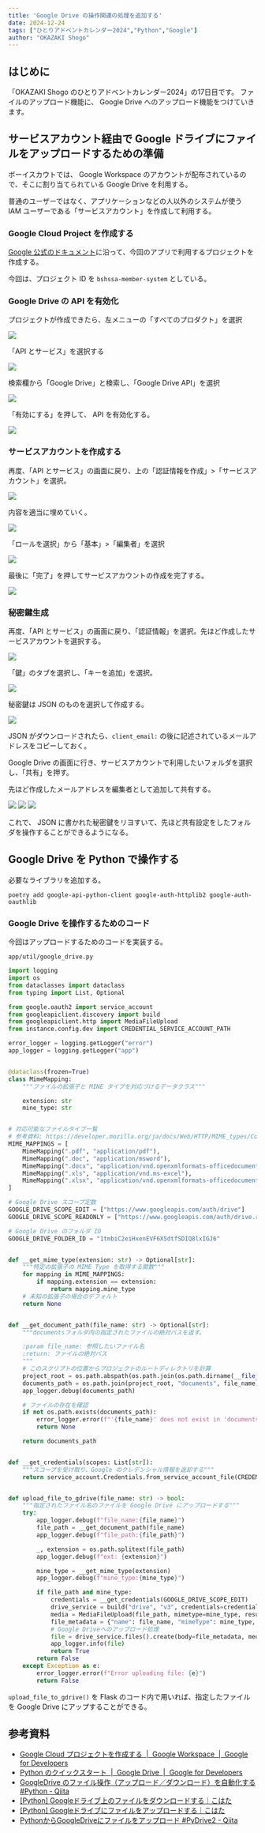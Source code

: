 ```yaml
---
title: 'Google Drive の操作関連の処理を追加する'
date: 2024-12-24
tags: ["ひとりアドベントカレンダー2024","Python","Google"]
author: "OKAZAKI Shogo"
---
```


## はじめに

「OKAZAKI Shogo のひとりアドベントカレンダー2024」の17日目です。 
ファイルのアップロード機能に、 Google Drive へのアップロード機能をつけていきます。

## サービスアカウント経由で Google ドライブにファイルをアップロードするための準備

ボーイスカウトでは、 Google Workspace のアカウントが配布されているので、そこに割り当てられている Google Drive を利用する。

普通のユーザーではなく、アプリケーションなどの人以外のシステムが使う IAM ユーザーである「サービスアカウント」を作成して利用する。

### Google Cloud Project を作成する

[Google 公式のドキュメント](https://developers.google.com/workspace/guides/create-project?hl=ja)に沿って、今回のアプリで利用するプロジェクトを作成する。

今回は、プロジェクト ID を `bshssa-member-system` としている。

### Google Drive の API を有効化

プロジェクトが作成できたら、左メニューの「すべてのプロダクト」を選択

![](./001.png)

「API とサービス」を選択する

![](./002.png)

検索欄から「Google Drive」と検索し、「Google Drive API」を選択

![](./003.png)

「有効にする」を押して、 API を有効化する。

![](./004.png)

### サービスアカウントを作成する

再度、「API とサービス」の画面に戻り、上の「認証情報を作成」>「サービスアカウント」を選択。

![](./005.png)

内容を適当に埋めていく。

![](./006.png)

「ロールを選択」から「基本」>「編集者」を選択

![](./007.png)

最後に「完了」を押してサービスアカウントの作成を完了する。

![](./008.png)

### 秘密鍵生成

再度、「API とサービス」の画面に戻り、「認証情報」を選択。先ほど作成したサービスアカウントを選択する。

![](./009.png)

「鍵」のタブを選択し、「キーを追加」を選択。

![](./010.png)

秘密鍵は JSON のものを選択して作成する。

![](./011.png)

JSON がダウンロードされたら、`client_email:` の後に記述されているメールアドレスをコピーしておく。

Google Drive の画面に行き、サービスアカウントで利用したいフォルダを選択し、「共有」を押す。

先ほど作成したメールアドレスを編集者として追加して共有する。

![](./012.png)
![](./013.png)
![](./014.png)

これで、 JSON に書かれた秘密鍵をリヨすいて、先ほど共有設定をしたフォルダを操作することができるようになる。

## Google Drive を Python で操作する

必要なライブラリを追加する。

```shell
poetry add google-api-python-client google-auth-httplib2 google-auth-oauthlib
```

### Google Drive を操作するためのコード

今回はアップロードするためのコードを実装する。

`app/util/google_drive.py`

```python
import logging
import os
from dataclasses import dataclass
from typing import List, Optional

from google.oauth2 import service_account
from googleapiclient.discovery import build
from googleapiclient.http import MediaFileUpload
from instance.config.dev import CREDENTIAL_SERVICE_ACCOUNT_PATH

error_logger = logging.getLogger("error")
app_logger = logging.getLogger("app")


@dataclass(frozen=True)
class MimeMapping:
    """ファイルの拡張子と MINE タイプを対応づけるデータクラス"""

    extension: str
    mine_type: str


# 対応可能なファイルタイプ一覧
# 参考資料: https://developer.mozilla.org/ja/docs/Web/HTTP/MIME_types/Common_types
MIME_MAPPINGS = [
    MimeMapping(".pdf", "application/pdf"),
    MimeMapping(".doc", "application/msword"),
    MimeMapping(".docx", "application/vnd.openxmlformats-officedocument.wordprocessingml.document"),
    MimeMapping(".xls", "application/vnd.ms-excel"),
    MimeMapping(".xlsx", "application/vnd.openxmlformats-officedocument.spreadsheetml.sheet"),
]

# Google Drive スコープ定数
GOOGLE_DRIVE_SCOPE_EDIT = ["https://www.googleapis.com/auth/drive"]
GOOGLE_DRIVE_SCOPE_READONLY = ["https://www.googleapis.com/auth/drive.readonly"]

# Google Drive のフォルダ ID
GOOGLE_DRIVE_FOLDER_ID = "1tmbiC2eiHxenEVF6X5dtfSDIQ8lxIGJ6"


def __get_mime_type(extension: str) -> Optional[str]:
    """特定の拡張子の MIME Type を取得する関数"""
    for mapping in MIME_MAPPINGS:
        if mapping.extension == extension:
            return mapping.mine_type
    # 未知の拡張子の場合のデフォルト
    return None


def __get_document_path(file_name: str) -> Optional[str]:
    """documentsフォルダ内の指定されたファイルの絶対パスを返す。

    :param file_name: 参照したいファイル名
    :return: ファイルの絶対パス
    """
    # このスクリプトの位置からプロジェクトのルートディレクトリを計算
    project_root = os.path.abspath(os.path.join(os.path.dirname(__file__), "../../"))
    documents_path = os.path.join(project_root, "documents", file_name)
    app_logger.debug(documents_path)

    # ファイルの存在を確認
    if not os.path.exists(documents_path):
        error_logger.error(f"'{file_name}' does not exist in 'documents'.")
        return None

    return documents_path


def __get_credentials(scopes: List[str]):
    """スコープを受け取り、Google のクレデンシャル情報を返却する"""
    return service_account.Credentials.from_service_account_file(CREDENTIAL_SERVICE_ACCOUNT_PATH, scopes=scopes)


def upload_file_to_gdrive(file_name: str) -> bool:
    """指定されたファイル名のファイルを Google Drive にアップロードする"""
    try:
        app_logger.debug(f"file_name:{file_name}")
        file_path = __get_document_path(file_name)
        app_logger.debug(f"file_path:{file_path}")

        _, extension = os.path.splitext(file_path)
        app_logger.debug(f"ext: {extension}")

        mine_type = __get_mime_type(extension)
        app_logger.debug(f"mine_type:{mine_type}")

        if file_path and mine_type:
            credentials = __get_credentials(GOOGLE_DRIVE_SCOPE_EDIT)
            drive_service = build("drive", "v3", credentials=credentials)
            media = MediaFileUpload(file_path, mimetype=mine_type, resumable=True)
            file_metadata = {"name": file_name, "mimeType": mine_type, "parents": [GOOGLE_DRIVE_FOLDER_ID]}
            # Google Driveへのアップロード処理
            file = drive_service.files().create(body=file_metadata, media_body=media).execute()
            app_logger.info(file)
            return True
        return False
    except Exception as e:
        error_logger.error(f"Error uploading file: {e}")
        return False
```

`upload_file_to_gdrive()` を Flask のコード内で用いれば、指定したファイルを Google Drive にアップすることができる。

## 参考資料

- [Google Cloud プロジェクトを作成する  |  Google Workspace  |  Google for Developers](https://developers.google.com/workspace/guides/create-project?hl=ja)
- [Python のクイックスタート  |  Google Drive  |  Google for Developers](https://developers.google.com/drive/api/quickstart/python?hl=ja)
- [GoogleDrive のファイル操作（アップロード／ダウンロード）を自動化する #Python - Qiita](https://qiita.com/saurus12/items/b4c851211d768a0f1212)
- [\[Python\] Googleドライブ上のファイルをダウンロードする｜こはた](https://note.com/kohaku935/n/nd7e984e8676c)
- [\[Python\] Googleドライブにファイルをアップロードする｜こはた](https://note.com/kohaku935/n/n99779e59561b)
- [PythonからGoogleDriveにファイルをアップロード #PyDrive2 - Qiita](https://qiita.com/sey323/items/875c0ab1585044772ab2)
